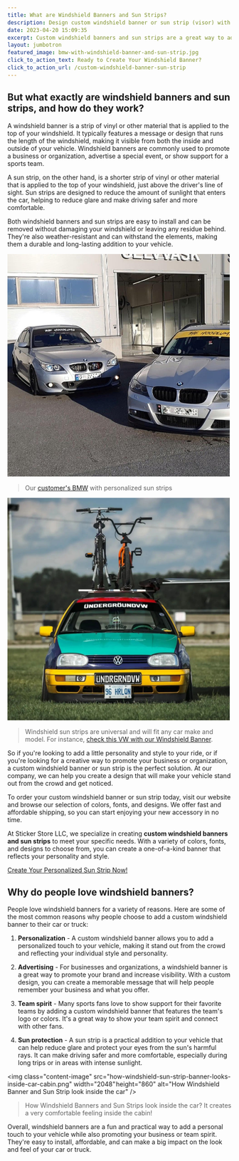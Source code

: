 ```yaml
---
title: What are Windshield Banners and Sun Strips?
description: Design custom windshield banner or sun strip (visor) with your personal text. Variety of colors and font styles. Will fit any car or truck. We ship the next day!
date: 2023-04-20 15:09:35
excerpt: Custom windshield banners and sun strips are a great way to add a personalized touch to your car or truck while also protecting you from the sun's glare. Whether you're looking to promote your business, show off your team spirit, or just add a little style to your ride, a custom windshield banner or sun strip is the perfect accessory.
layout: jumbotron
featured_image: bmw-with-windshield-banner-and-sun-strip.jpg
click_to_action_text: Ready to Create Your Windshield Banner?
click_to_action_url: /custom-windshield-banner-sun-strip
---
```


## But what exactly are windshield banners and sun strips, and how do they work?

A windshield banner is a strip of vinyl or other material that is applied to the top of your windshield. It typically features a message or design that runs the length of the windshield, making it visible from both the inside and outside of your vehicle. Windshield banners are commonly used to promote a business or organization, advertise a special event, or show support for a sports team.

A sun strip, on the other hand, is a shorter strip of vinyl or other material that is applied to the top of your windshield, just above the driver's line of sight. Sun strips are designed to reduce the amount of sunlight that enters the car, helping to reduce glare and make driving safer and more comfortable.

Both windshield banners and sun strips are easy to install and can be removed without damaging your windshield or leaving any residue behind. They're also weather-resistant and can withstand the elements, making them a durable and long-lasting addition to your vehicle.

<div class="row">
  <div class="col-md">
    <img class="content-image" src="windshield-vinyl-sun-strips.jpg" width="500" height="500" alt="BMW sun strips made at Bimmer Sticker Store" />
    <blockquote>Our <a href="https://www.instagram.com/the_hoodlums.no/" rel="nofollow">customer's BMW</a> with personalized sun strips</blockquote>
  </div>
  <div class="col-md">
    <img class="content-image" src="volkswagen-golf-with-a-sun-strip.jpg" width="500" height="500" alt="volkswagen golf with windshield banner from Sticker Store LLC" />
    <blockquote>Windshield sun strips are universal and will fit any car make and model. For instance, <a href="https://www.instagram.com/thatginstergti/" rel="nofollow">check this VW with our Windshield Banner</a>.</blockquote>
  </div>
</div>



So if you're looking to add a little personality and style to your ride, or if you're looking for a creative way to promote your business or organization, a custom windshield banner or sun strip is the perfect solution. At our company, we can help you create a design that will make your vehicle stand out from the crowd and get noticed.

To order your custom windshield banner or sun strip today, visit our website and browse our selection of colors, fonts, and designs. We offer fast and affordable shipping, so you can start enjoying your new accessory in no time.

<div class="alert alert-primary px-4 py-3 my-4" role="alert">
  <p class="lead text-center">At Sticker Store LLC, we specialize in creating <strong>custom windshield banners and sun strips</strong> to meet your specific needs. With a variety of colors, fonts, and designs to choose from, you can create a one-of-a-kind banner that reflects your personality and style.</p>
  <div class="text-center mt-3 mb-2">
    <a href="/custom-windshield-banner-sun-strip" class="btn btn-primary btn-blueberry btn-lg">Create Your Personalized Sun Strip Now!</a>
  </div>
</div>

## Why do people love windshield banners?

People love windshield banners for a variety of reasons. Here are some of the most common reasons why people choose to add a custom windshield banner to their car or truck:

1. **Personalization** - A custom windshield banner allows you to add a personalized touch to your vehicle, making it stand out from the crowd and reflecting your individual style and personality.

2. **Advertising** - For businesses and organizations, a windshield banner is a great way to promote your brand and increase visibility. With a custom design, you can create a memorable message that will help people remember your business and what you offer.

3. **Team spirit** - Many sports fans love to show support for their favorite teams by adding a custom windshield banner that features the team's logo or colors. It's a great way to show your team spirit and connect with other fans.

4. **Sun protection** - A sun strip is a practical addition to your vehicle that can help reduce glare and protect your eyes from the sun's harmful rays. It can make driving safer and more comfortable, especially during long trips or in areas with intense sunlight.

<img class="content-image" src="how-windshield-sun-strip-banner-looks-inside-car-cabin.png" width="2048" height="860" alt="How Windshield Banner and Sun Strip look inside the car" />
<blockquote>How Windshield Banners and Sun Strips look inside the car? It creates a very comfortable feeling inside the cabin!</blockquote>

Overall, windshield banners are a fun and practical way to add a personal touch to your vehicle while also promoting your business or team spirit. They're easy to install, affordable, and can make a big impact on the look and feel of your car or truck.